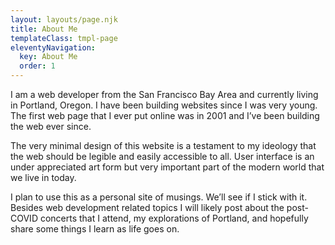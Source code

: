 ```yaml
---
layout: layouts/page.njk
title: About Me
templateClass: tmpl-page
eleventyNavigation:
  key: About Me
  order: 1
---
```


I am a web developer from the San Francisco Bay Area and currently living in Portland, Oregon. I have been building websites since I was very young. The first web page that I ever put online was in 2001 and I’ve been building the web ever since.

The very minimal design of this website is a testament to my ideology that the web should be legible and easily accessible to all. User interface is an under appreciated art form but very important part of the modern world that we live in today.

I plan to use this as a personal site of musings. We’ll see if I stick with it. Besides web development related topics I will likely post about the post-COVID concerts that I attend, my explorations of Portland, and hopefully share some things I learn as life goes on.
